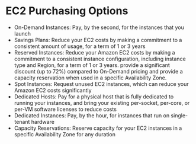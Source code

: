 
# EC2 Purchasing Options
- On-Demand Instances: Pay, by the second, for the instances that you launch
- Savings Plans: Reduce your EC2 costs by making a commitment to a consistent amount of usage, for a term of 1 or 3 years
- Reserved Instances: Reduce your Amazon EC2 costs by making a commitment to a consistent instance configuration, 
  including instance type and Region, for a term of 1 or 3 years. provide a significant discount (up to 72%) compared 
  to On-Demand pricing and provide a capacity reservation when used in a specific Availability Zone. 
- Spot Instances: Request unused EC2 instances, which can reduce your Amazon EC2 costs significantly
- Dedicated Hosts: Pay for a physical host that is fully dedicated to running your instances, and bring your existing 
  per-socket, per-core, or per-VM software licenses to reduce costs
- Dedicated Instances: Pay, by the hour, for instances that run on single-tenant hardware
- Capacity Reservations: Reserve capacity for your EC2 instances in a specific Availability Zone for any duration